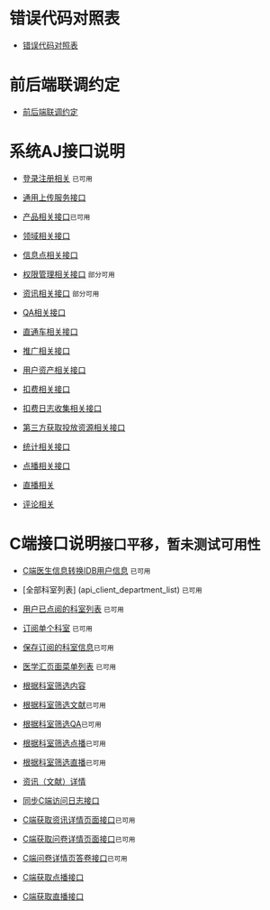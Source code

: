 # 错误代码对照表

- [错误代码对照表](error_intruduce)

# 前后端联调约定

- [前后端联调约定](前后端联调约定)
# 系统AJ接口说明

- [登录注册相关](api_login) `已可用`
- [通用上传服务接口](api_upload)
- [产品相关接口](api_product)`已可用`
- [领域相关接口](api_ta)
- [信息点相关接口](api_keyword)
- [权限管理相关接口](api_manage) `部分可用`
- [资讯相关接口](api_essay) `部分可用`
- [QA相关接口](api_qa)

- [直通车相关接口](api_instantAd)
- [推广相关接口](api_promotion)
- [用户资产相关接口](api_assets)
- [扣费相关接口](api_charg)
- [扣费日志收集相关接口](api_consum)
- [第三方获取投放资源相关接口](api_source)
- [统计相关接口](api_statistics)

- [点播相关接口](api_vod)
- [直播相关](api_lvb)
- [评论相关](api_comment) 

# C端接口说明`接口平移，暂未测试可用性`
- [C端医生信息转换IDB用户信息](api_client_initdoctor)  `已可用`
- [全部科室列表] (api_client_department_list) `已可用`
- [用户已点阅的科室列表](api_client_user_attention_department)   `已可用`
- [订阅单个科室](api_client_attention_department) `已可用`
- [保存订阅的科室信息](api_client_save_attention_department)`已可用`
- [医学汇页面菜单列表](api_client_menulist) `已可用`
- [根据科室筛选内容](api/client/department/subject/list)
- [根据科室筛选文献](api/client/department/subject/essay/list)`已可用`
- [根据科室筛选QA](api/client/department/subject/qa/list)`已可用`
- [根据科室筛选点播](api/client/department/subject/vod/list)`已可用`
- [根据科室筛选直播](api/client/department/subject/lvb/list)`已可用`
- [资讯（文献）详情](api_client_literature_info) 
- [同步C端访问日志接口](api_client_promotion_clientlog)
- [C端获取资讯详情页面接口](api_client_department_subject_essay_detail)`已可用`
- [C端获取问卷详情页面接口](api_client_department_subject_qa_detail)`已可用`
- [C端问卷详情页答卷接口](api_client_department_subject_qa_survey)`已可用`
- [C端获取点播接口](api_client_department_subject_vod)

- [C端获取直播接口](api_client_department_subject_lvb)